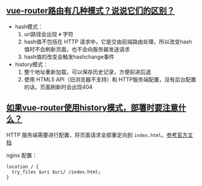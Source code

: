 ## [vue-router路由有几种模式？说说它们的区别？](https://github.com/haizlin/fe-interview/issues/416)

- hash模式：
    1. url路径会出现 `#` 字符
    2. hash值不包括在 HTTP 请求中，它是交由前端路由处理，所以改变hash值时不会刷新页面，也不会向服务器发送请求
    3. hash值的改变会触发hashchange事件
- history模式：
    1. 整个地址重新加载，可以保存历史记录，方便前进后退
    2. 使用 HTML5 API（旧浏览器不支持）和 HTTP服务端配置，没有后台配置的话，页面刷新时会出现404

## [如果vue-router使用history模式，部署时要注意什么？](https://github.com/haizlin/fe-interview/issues/370)

HTTP 服务端需要进行配置，将页面请求全部重定向到 `index.html`。[参考官方文档](https://router.vuejs.org/zh/guide/essentials/history-mode.html)

nginx 配置：

```
location / {
  try_files $uri $uri/ /index.html;
}
```
